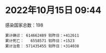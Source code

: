 
# 2022年10月15日 09:44
感染国家总数：198
```
累计确诊： 614662489 较昨日：+412611
累计死亡：   6558571 较昨日：+1523
累计治愈： 571435455 较昨日：+314038
```
<div id="main" style="width:100%;height:800px;margin-bottom:10px;"></div>
<div id="second" style="width:100%;height:1000px;margin-bottom:10px;"></div>
<div id="third" style="width:100%;height:1000px;margin-bottom:10px;"></div>
<div id="last" style="width:100%;height:3000px;"></div>

<script>
import * as echarts from "echarts";
export default {
  mounted () {
    this.chart = echarts.init(document.getElementById("main"), "dark")
    this.secondChart = echarts.init(document.getElementById("second"), "dark")
    this.thirdChart = echarts.init(document.getElementById("third"), "dark")
    this.lastChart = echarts.init(document.getElementById("last"), "dark")
    var option = {
      tooltip: { trigger: "axis", axisPointer: { type: "shadow" } },
      legend: {},
      grid: { left: "3%", right: "4%", bottom: "3%", containLabel: true },
      xAxis: { type: "value" },
      yAxis: {
        type: "category", data: ["意大利","英国","韩国","德国","巴西","法国","印度","美国",]
      },
      series: [
        { name: "新增确诊", type: "bar", stack: "total", label: { show: true }, emphasis: { focus: "series" }, data: [40576,0,22757,91508,6318,58695,1714,34060,] }, 
        { name: "累计确诊", type: "bar", stack: "total", label: { show: true }, emphasis: { focus: "series" }, data: [23030777,24021294,25098996,34608835,34788500,36161240,44625711,98814003,] }, 
        { name: "新增死亡", type: "bar", stack: "total", label: { show: true }, emphasis: { focus: "series" }, data: [98,0,25,160,66,79,0,373,] }, 
        { name: "累计死亡", type: "bar", stack: "total", label: { show: true }, emphasis: { focus: "series" }, data: [177883,208678,28808,151420,687186,155816,528857,1090289,] }, 
        { name: "累计治愈", type: "bar", stack: "total", label: { show: true }, emphasis: { focus: "series" }, data: [22310128,24692,24644880,32858300,33953433,34969944,44068557,96055534,] },]
    }
    this.chart.setOption(option);
    var secondOption = {
      tooltip: { trigger: "axis", axisPointer: { type: "shadow" } },
      legend: {},
      grid: { left: "3%", right: "4%", bottom: "3%", containLabel: true },
      xAxis: { type: "value" },
      yAxis: {
        type: "category", data: ["墨西哥","伊朗","荷兰","阿根廷","澳大利亚","越南","西班牙","土耳其","俄罗斯","日本",]
      },
      series: [
        { name: "新增确诊", type: "bar", stack: "total", label: { show: true }, emphasis: { focus: "series" }, data: [0,155,11040,0,2029,590,20652,0,14736,36605,] }, 
        { name: "累计确诊", type: "bar", stack: "total", label: { show: true }, emphasis: { focus: "series" }, data: [7100886,7553609,8476062,9713594,10309104,11491541,13462593,16919638,21278816,21692795,] }, 
        { name: "新增死亡", type: "bar", stack: "total", label: { show: true }, emphasis: { focus: "series" }, data: [0,4,19,0,8,0,173,0,99,63,] }, 
        { name: "累计死亡", type: "bar", stack: "total", label: { show: true }, emphasis: { focus: "series" }, data: [330254,144510,22721,129958,15475,43155,114641,101203,388709,45756,] }, 
        { name: "累计治愈", type: "bar", stack: "total", label: { show: true }, emphasis: { focus: "series" }, data: [6373032,7328758,8379956,9576540,10216900,10598444,13257857,16801923,20559274,20442508,] },]
    }
    this.secondChart.setOption(secondOption);
    var thirdOption = {
      tooltip: { trigger: "axis", axisPointer: { type: "shadow" } },
      legend: {},
      grid: { left: "3%", right: "4%", bottom: "3%", containLabel: true },
      xAxis: { type: "value" },
      yAxis: {
        type: "category", data: ["以色列","泰国","马来西亚","希腊","乌克兰","奥地利","葡萄牙","哥伦比亚","波兰","印度尼西亚",]
      },
      series: [
        { name: "新增确诊", type: "bar", stack: "total", label: { show: true }, emphasis: { focus: "series" }, data: [714,0,2231,0,0,13102,1193,0,1745,1786,] }, 
        { name: "累计确诊", type: "bar", stack: "total", label: { show: true }, emphasis: { focus: "series" }, data: [4672057,4685047,4863457,5026494,5177217,5319474,5509424,6308558,6324853,6453864,] }, 
        { name: "新增死亡", type: "bar", stack: "total", label: { show: true }, emphasis: { focus: "series" }, data: [0,0,5,0,0,17,6,0,22,18,] }, 
        { name: "累计死亡", type: "bar", stack: "total", label: { show: true }, emphasis: { focus: "series" }, data: [11712,32829,36415,33313,109206,20912,25125,141820,117869,158281,] }, 
        { name: "累计治愈", type: "bar", stack: "total", label: { show: true }, emphasis: { focus: "series" }, data: [4654277,4647275,4802012,4941754,5049094,5156818,5430053,6136591,5335940,6278113,] },]
    }
    this.thirdChart.setOption(thirdOption);
    var lastOption = {
      tooltip: { trigger: "axis", axisPointer: { type: "shadow" } },
      legend: {},
      grid: { left: "3%", right: "4%", bottom: "3%", containLabel: true },
      xAxis: { type: "value" },
      yAxis: {
        type: "category", data: ["朝鲜","西撒哈拉","蒙特塞拉特岛","梵蒂冈","红宝石公主号","钻石公主号","圣文森特岛","列支敦士登公国","安圭拉","圣多美和普林西比","特克斯和凯科斯群岛","圣基茨和尼维斯","乍得","塞拉利昂","利比里亚","科摩罗","几内亚比绍","安提瓜和巴布达","尼日尔","厄立特里亚","也门","冈比亚","摩纳哥","中非共和国","吉布提","多米尼克","萨摩亚","赤道几内亚","塔吉克斯坦","南苏丹","尼加拉瓜","格林纳达","直布罗陀","圣马力诺","布基纳法索","东帝汶","刚果（布）","索马里","贝宁","圣卢西亚","马里","海地","莱索托","巴哈马","几内亚","多哥","坦桑尼亚","毛里求斯","阿鲁巴","巴布亚新几内亚","安道尔","塞舌尔","加蓬","布隆迪","叙利亚","不丹","佛得角","毛里塔尼亚","苏丹","马达加斯加","斐济","伯利兹","圭亚那","斯威士兰","新喀里多尼亚","法属波利尼西亚","苏里南","科特迪瓦","马拉维","塞内加尔","刚果（金）","法属圭亚那","巴巴多斯","安哥拉","马耳他","喀麦隆","卢旺达","柬埔寨","波多黎各","牙买加","纳米比亚","乌干达","加纳","特立尼达和多巴哥","马尔代夫","阿富汗","萨尔瓦多","冰岛","吉尔吉斯斯坦","老挝","马提尼克岛","莫桑比克","文莱","乌兹别克斯坦","津巴布韦","尼日利亚","阿尔及利亚","黑山","卢森堡","博茨瓦纳","阿尔巴尼亚","赞比亚","肯尼亚","北马其顿","阿曼","波黑","亚美尼亚","洪都拉斯","卡塔尔","埃塞俄比亚","利比亚","埃及","委内瑞拉","摩尔多瓦","塞浦路斯","爱沙尼亚","巴勒斯坦","缅甸","多米尼加","科威特","斯里兰卡","巴林","巴拉圭","沙特阿拉伯","阿塞拜疆","拉脱维亚","蒙古国","乌拉圭","巴拿马","白俄罗斯","尼泊尔","厄瓜多尔","阿联酋","玻利维亚","古巴","哥斯达黎加","危地马拉","突尼斯","斯洛文尼亚","黎巴嫩","克罗地亚","立陶宛","摩洛哥","保加利亚","芬兰","哈萨克斯坦","挪威","巴基斯坦","爱尔兰","约旦","格鲁吉亚","新西兰","斯洛伐克","新加坡","孟加拉国","匈牙利","塞尔维亚","伊拉克","瑞典","丹麦","罗马尼亚","菲律宾","南非","捷克","瑞士","秘鲁","加拿大","比利时","智利",]
      },
      series: [
        { name: "新增确诊", type: "bar", stack: "total", label: { show: true }, emphasis: { focus: "series" }, data: [0,0,0,0,0,0,0,0,0,0,0,0,0,0,0,0,0,0,0,0,0,0,0,0,0,0,0,35,0,0,0,0,0,44,0,1,0,0,0,0,3,0,0,0,0,5,0,29,0,29,0,0,0,0,1,0,1,4,0,0,0,0,2,0,0,0,0,0,2,0,38,0,0,0,22,0,1,0,0,0,0,0,0,0,0,168,0,0,0,0,0,0,0,21,0,0,12,95,3004,0,19,0,30,70,0,64,0,0,521,29,0,0,0,0,2759,0,0,310,0,0,0,235,221,165,58,832,62,0,0,0,42,0,345,0,6,0,1026,0,1806,0,581,648,18,783,10821,0,73,0,2253,0,0,0,310,9087,346,0,1446,0,0,815,635,2470,396,2298,0,0,0,0,5308,] }, 
        { name: "累计确诊", type: "bar", stack: "total", label: { show: true }, emphasis: { focus: "series" }, data: [1,10,11,29,620,712,2298,3026,3866,6252,6380,6541,7605,7752,7985,8481,8831,9106,9931,10182,11939,12508,14782,14957,15690,15760,15941,17081,17786,17823,18491,19536,20121,21245,21631,23276,24837,27223,27782,29550,32704,33764,34490,37318,37950,39235,39679,40548,42914,45199,46366,47141,48810,50289,57332,62200,62395,63045,63375,66687,68248,68909,71399,73436,74210,76703,81131,87509,88057,88555,92972,94073,102580,103131,114963,121652,132526,137957,151732,151931,169253,169396,170177,183824,185125,201014,201785,205963,206250,216068,222830,230370,231833,244382,257827,265816,270734,281694,297757,326344,332598,333624,338568,343585,398424,399410,444482,456664,460970,493767,507010,515645,545175,591853,593542,604380,620757,627638,645952,660667,670899,685067,717260,818592,822485,942923,983958,987563,988280,994037,1000078,1006922,1032522,1108903,1111248,1127602,1132692,1145930,1213305,1216999,1240813,1260809,1265180,1269597,1323455,1394186,1463397,1573283,1668301,1746997,1780691,1800602,1848977,1997847,2031797,2120543,2386508,2460868,2604866,3125106,3279145,3978354,4022973,4138561,4144447,4149823,4270891,4575519,4669403,] }, 
        { name: "新增死亡", type: "bar", stack: "total", label: { show: true }, emphasis: { focus: "series" }, data: [0,0,0,0,0,0,0,0,0,0,0,0,0,0,0,0,0,0,0,0,0,0,0,0,0,0,0,0,0,0,0,0,0,0,0,0,0,0,0,0,0,0,0,0,0,0,0,3,0,0,0,0,0,0,0,0,0,0,0,0,0,0,0,0,0,0,0,0,0,0,1,0,0,0,0,0,0,0,0,0,0,0,0,0,0,0,0,0,0,0,0,0,0,0,0,0,0,0,3,0,0,0,0,0,0,0,0,0,0,0,0,0,0,0,2,0,0,1,0,0,0,0,1,3,0,5,0,0,0,0,0,0,0,0,0,0,2,0,1,0,7,0,0,9,93,0,0,0,30,0,0,0,5,2,4,0,5,0,0,8,3,36,0,22,0,0,0,0,42,] }, 
        { name: "累计死亡", type: "bar", stack: "total", label: { show: true }, emphasis: { focus: "series" }, data: [1,1,1,0,10,13,12,59,12,77,36,46,193,126,294,161,176,146,312,103,2158,372,63,113,189,74,29,183,125,138,225,237,108,118,387,138,386,1361,163,404,742,857,706,833,455,287,845,1030,227,668,155,169,306,38,3163,21,410,995,4963,1410,878,686,1281,1422,314,649,1385,826,2682,1968,1444,410,560,1917,806,1935,1467,3056,2609,3320,4065,3628,1460,4224,308,7809,4230,213,2991,758,1047,2224,225,1637,5605,3155,6881,2782,1133,2790,3590,4017,5678,9551,4260,16156,8700,10996,682,7572,6437,24613,5818,11870,1189,2713,5404,19469,4384,2564,16768,1521,19596,9379,9931,6028,2179,7501,8505,7118,12018,35904,2346,22237,8530,8974,19848,29254,6848,10688,17006,9355,16278,37782,6242,13692,4153,30620,7952,14122,16900,3013,20501,1641,29393,47680,17122,25356,20407,7173,67113,63439,102246,41354,14203,216844,45394,32746,61397,] }, 
        { name: "累计治愈", type: "bar", stack: "total", label: { show: true }, emphasis: { focus: "series" }, data: [0,9,2,29,0,699,2233,2948,3849,6159,6321,6482,4874,4393,7681,8316,8310,8954,8890,10072,9124,12028,14659,14536,15427,15673,1605,16713,17264,17335,4225,19248,16579,20867,21143,23102,24006,13182,27464,29095,31854,31434,25980,36173,37034,38776,183,38894,42438,43982,46087,46446,48353,50104,54151,61564,61922,61851,57481,65267,66307,68197,70074,71973,73884,33500,49626,86624,84973,86486,83522,11254,101812,101155,113475,118616,131027,134824,129614,99392,164813,100431,168293,176317,163687,179637,179410,75685,196406,7660,0,228146,222140,241486,251825,259043,182353,278038,288991,322955,327410,329544,332818,333707,384669,377069,432811,132498,457428,472020,500528,442182,538855,504142,584126,524990,614914,597898,641157,657113,654015,681214,697361,805244,812087,924260,980685,978972,978903,985592,987422,968469,1011464,1059775,1102646,860711,1111082,983630,1176636,1087587,1219205,1234827,1248766,1221042,1284209,1379442,1458085,1538689,1652921,1731007,1637293,1787362,1823189,1896593,1973072,2036700,2334409,2435048,2558121,3104577,3200260,3888516,3912506,4075433,4043305,3928218,4170747,4476350,4592221,] },]
    }
    this.lastChart.setOption(lastOption);
  }
};
</script>

|国家|新增确诊|累计确诊|新增死亡|累计死亡|累计治愈|
|:--:|---:|---:|---:|---:|---:|
|美国|34060|98814003|373|1090289|96055534|
|印度|1714|44625711|0|528857|44068557|
|法国|58695|36161240|79|155816|34969944|
|巴西|6318|34788500|66|687186|33953433|
|德国|91508|34608835|160|151420|32858300|
|韩国|22757|25098996|25|28808|24644880|
|英国|0|24021294|0|208678|24692|
|意大利|40576|23030777|98|177883|22310128|
|日本|36605|21692795|63|45756|20442508|
|俄罗斯|14736|21278816|99|388709|20559274|
|土耳其|0|16919638|0|101203|16801923|
|西班牙|20652|13462593|173|114641|13257857|
|越南|590|11491541|0|43155|10598444|
|澳大利亚|2029|10309104|8|15475|10216900|
|阿根廷|0|9713594|0|129958|9576540|
|荷兰|11040|8476062|19|22721|8379956|
|伊朗|155|7553609|4|144510|7328758|
|墨西哥|0|7100886|0|330254|6373032|
|印度尼西亚|1786|6453864|18|158281|6278113|
|波兰|1745|6324853|22|117869|5335940|
|哥伦比亚|0|6308558|0|141820|6136591|
|葡萄牙|1193|5509424|6|25125|5430053|
|奥地利|13102|5319474|17|20912|5156818|
|乌克兰|0|5177217|0|109206|5049094|
|希腊|0|5026494|0|33313|4941754|
|马来西亚|2231|4863457|5|36415|4802012|
|泰国|0|4685047|0|32829|4647275|
|以色列|714|4672057|0|11712|4654277|
|智利|5308|4669403|42|61397|4592221|
|比利时|0|4575519|0|32746|4476350|
|加拿大|0|4270891|0|45394|4170747|
|秘鲁|0|4149823|0|216844|3928218|
|瑞士|0|4144447|0|14203|4043305|
|捷克|2298|4138561|22|41354|4075433|
|南非|396|4022973|0|102246|3912506|
|菲律宾|2470|3978354|36|63439|3888516|
|罗马尼亚|635|3279145|3|67113|3200260|
|丹麦|815|3125106|8|7173|3104577|
|瑞典|0|2604866|0|20407|2558121|
|伊拉克|0|2460868|0|25356|2435048|
|塞尔维亚|1446|2386508|5|17122|2334409|
|匈牙利|0|2120543|0|47680|2036700|
|孟加拉国|346|2031797|4|29393|1973072|
|新加坡|9087|1997847|2|1641|1896593|
|斯洛伐克|310|1848977|5|20501|1823189|
|新西兰|0|1800602|0|3013|1787362|
|格鲁吉亚|0|1780691|0|16900|1637293|
|约旦|0|1746997|0|14122|1731007|
|爱尔兰|2253|1668301|30|7952|1652921|
|巴基斯坦|0|1573283|0|30620|1538689|
|挪威|73|1463397|0|4153|1458085|
|哈萨克斯坦|0|1394186|0|13692|1379442|
|芬兰|10821|1323455|93|6242|1284209|
|保加利亚|783|1269597|9|37782|1221042|
|摩洛哥|18|1265180|0|16278|1248766|
|立陶宛|648|1260809|0|9355|1234827|
|克罗地亚|581|1240813|7|17006|1219205|
|黎巴嫩|0|1216999|0|10688|1087587|
|斯洛文尼亚|1806|1213305|1|6848|1176636|
|突尼斯|0|1145930|0|29254|983630|
|危地马拉|1026|1132692|2|19848|1111082|
|哥斯达黎加|0|1127602|0|8974|860711|
|古巴|6|1111248|0|8530|1102646|
|玻利维亚|0|1108903|0|22237|1059775|
|阿联酋|345|1032522|0|2346|1011464|
|厄瓜多尔|0|1006922|0|35904|968469|
|尼泊尔|42|1000078|0|12018|987422|
|白俄罗斯|0|994037|0|7118|985592|
|巴拿马|0|988280|0|8505|978903|
|乌拉圭|0|987563|0|7501|978972|
|蒙古国|62|983958|0|2179|980685|
|拉脱维亚|832|942923|5|6028|924260|
|阿塞拜疆|58|822485|0|9931|812087|
|沙特阿拉伯|165|818592|3|9379|805244|
|巴拉圭|221|717260|1|19596|697361|
|巴林|235|685067|0|1521|681214|
|斯里兰卡|0|670899|0|16768|654015|
|科威特|0|660667|0|2564|657113|
|多米尼加|0|645952|0|4384|641157|
|缅甸|310|627638|1|19469|597898|
|巴勒斯坦|0|620757|0|5404|614914|
|爱沙尼亚|0|604380|0|2713|524990|
|塞浦路斯|2759|593542|2|1189|584126|
|摩尔多瓦|0|591853|0|11870|504142|
|委内瑞拉|0|545175|0|5818|538855|
|埃及|0|515645|0|24613|442182|
|利比亚|0|507010|0|6437|500528|
|埃塞俄比亚|29|493767|0|7572|472020|
|卡塔尔|521|460970|0|682|457428|
|洪都拉斯|0|456664|0|10996|132498|
|亚美尼亚|0|444482|0|8700|432811|
|波黑|64|399410|0|16156|377069|
|阿曼|0|398424|0|4260|384669|
|北马其顿|70|343585|0|9551|333707|
|肯尼亚|30|338568|0|5678|332818|
|赞比亚|0|333624|0|4017|329544|
|阿尔巴尼亚|19|332598|0|3590|327410|
|博茨瓦纳|0|326344|0|2790|322955|
|卢森堡|3004|297757|3|1133|288991|
|黑山|95|281694|0|2782|278038|
|阿尔及利亚|12|270734|0|6881|182353|
|尼日利亚|0|265816|0|3155|259043|
|津巴布韦|0|257827|0|5605|251825|
|乌兹别克斯坦|21|244382|0|1637|241486|
|文莱|0|231833|0|225|222140|
|莫桑比克|0|230370|0|2224|228146|
|马提尼克岛|0|222830|0|1047|0|
|老挝|0|216068|0|758|7660|
|吉尔吉斯斯坦|0|206250|0|2991|196406|
|冰岛|0|205963|0|213|75685|
|萨尔瓦多|0|201785|0|4230|179410|
|阿富汗|168|201014|0|7809|179637|
|马尔代夫|0|185125|0|308|163687|
|特立尼达和多巴哥|0|183824|0|4224|176317|
|加纳|0|170177|0|1460|168293|
|乌干达|0|169396|0|3628|100431|
|纳米比亚|0|169253|0|4065|164813|
|牙买加|0|151931|0|3320|99392|
|波多黎各|0|151732|0|2609|129614|
|柬埔寨|0|137957|0|3056|134824|
|卢旺达|1|132526|0|1467|131027|
|喀麦隆|0|121652|0|1935|118616|
|马耳他|22|114963|0|806|113475|
|安哥拉|0|103131|0|1917|101155|
|巴巴多斯|0|102580|0|560|101812|
|法属圭亚那|0|94073|0|410|11254|
|刚果（金）|38|92972|1|1444|83522|
|塞内加尔|0|88555|0|1968|86486|
|马拉维|2|88057|0|2682|84973|
|科特迪瓦|0|87509|0|826|86624|
|苏里南|0|81131|0|1385|49626|
|法属波利尼西亚|0|76703|0|649|33500|
|新喀里多尼亚|0|74210|0|314|73884|
|斯威士兰|0|73436|0|1422|71973|
|圭亚那|2|71399|0|1281|70074|
|伯利兹|0|68909|0|686|68197|
|斐济|0|68248|0|878|66307|
|马达加斯加|0|66687|0|1410|65267|
|苏丹|0|63375|0|4963|57481|
|毛里塔尼亚|4|63045|0|995|61851|
|佛得角|1|62395|0|410|61922|
|不丹|0|62200|0|21|61564|
|叙利亚|1|57332|0|3163|54151|
|布隆迪|0|50289|0|38|50104|
|加蓬|0|48810|0|306|48353|
|塞舌尔|0|47141|0|169|46446|
|安道尔|0|46366|0|155|46087|
|巴布亚新几内亚|29|45199|0|668|43982|
|阿鲁巴|0|42914|0|227|42438|
|毛里求斯|29|40548|3|1030|38894|
|坦桑尼亚|0|39679|0|845|183|
|多哥|5|39235|0|287|38776|
|几内亚|0|37950|0|455|37034|
|巴哈马|0|37318|0|833|36173|
|莱索托|0|34490|0|706|25980|
|海地|0|33764|0|857|31434|
|马里|3|32704|0|742|31854|
|圣卢西亚|0|29550|0|404|29095|
|贝宁|0|27782|0|163|27464|
|索马里|0|27223|0|1361|13182|
|刚果（布）|0|24837|0|386|24006|
|东帝汶|1|23276|0|138|23102|
|布基纳法索|0|21631|0|387|21143|
|圣马力诺|44|21245|0|118|20867|
|直布罗陀|0|20121|0|108|16579|
|格林纳达|0|19536|0|237|19248|
|尼加拉瓜|0|18491|0|225|4225|
|南苏丹|0|17823|0|138|17335|
|塔吉克斯坦|0|17786|0|125|17264|
|赤道几内亚|35|17081|0|183|16713|
|萨摩亚|0|15941|0|29|1605|
|多米尼克|0|15760|0|74|15673|
|吉布提|0|15690|0|189|15427|
|中非共和国|0|14957|0|113|14536|
|摩纳哥|0|14782|0|63|14659|
|冈比亚|0|12508|0|372|12028|
|也门|0|11939|0|2158|9124|
|厄立特里亚|0|10182|0|103|10072|
|尼日尔|0|9931|0|312|8890|
|安提瓜和巴布达|0|9106|0|146|8954|
|几内亚比绍|0|8831|0|176|8310|
|科摩罗|0|8481|0|161|8316|
|利比里亚|0|7985|0|294|7681|
|塞拉利昂|0|7752|0|126|4393|
|乍得|0|7605|0|193|4874|
|圣基茨和尼维斯|0|6541|0|46|6482|
|特克斯和凯科斯群岛|0|6380|0|36|6321|
|圣多美和普林西比|0|6252|0|77|6159|
|安圭拉|0|3866|0|12|3849|
|列支敦士登公国|0|3026|0|59|2948|
|圣文森特岛|0|2298|0|12|2233|
|钻石公主号|0|712|0|13|699|
|红宝石公主号|0|620|0|10|0|
|梵蒂冈|0|29|0|0|29|
|蒙特塞拉特岛|0|11|0|1|2|
|西撒哈拉|0|10|0|1|9|
|朝鲜|0|1|0|1|0|

